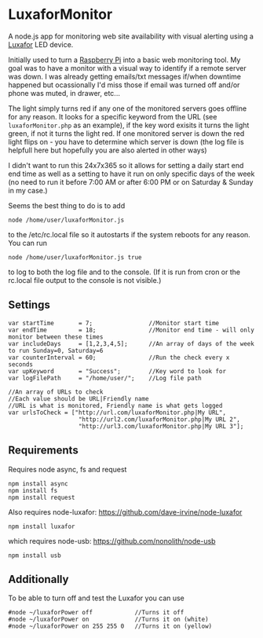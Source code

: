 # LuxaforMonitor
A node.js app for monitoring web site availability with visual alerting using a [Luxafor](http://luxafor.com/) LED device.

Initially used to turn a [Raspberry Pi](https://www.raspberrypi.org/) into a basic web monitoring tool.  My goal was to have a monitor with a visual way to identify if a remote server was down.  I was already getting emails/txt messages if/when downtime happened but ocassionally I'd miss those if email was turned off and/or phone was muted, in drawer, etc...

The light simply turns red if any one of the monitored servers goes offline for any reason.  It looks for a specific keyword from the URL (see `luxaforMonitor.php` as an example), if the key word exisits it turns the light green, if not it turns the light red.  If one monitored server is down the red light flips on - you have to determine which server is down (the log file is helpfull here but hopefully you are also alerted in other ways)

I didn't want to run this 24x7x365 so it allows for setting a daily start end end time as well as a setting to have it run on only specific days of the week (no need to run it before 7:00 AM or after 6:00 PM or on Saturday & Sunday in my case.)

Seems the best thing to do is to add
```
node /home/user/luxaforMonitor.js
```
to the /etc/rc.local file so it autostarts if the system reboots for any reason.
You can run 
```
node /home/user/luxaforMonitor.js true
```
to log to both the log file and to the console.  (If it is run from cron or the rc.local file output to the console is not visible.)

## Settings
```
var startTime       = 7;                //Monitor start time
var endTime         = 18;               //Monitor end time - will only monitor between these times
var includeDays     = [1,2,3,4,5];      //An array of days of the week to run Sunday=0, Saturday=6
var counterInterval = 60;               //Run the check every x seconds
var upKeyword       = "Success";        //Key word to look for
var logFilePath     = "/home/user/";    //Log file path

//An array of URLs to check
//Each value should be URL|Friendly name
//URL is what is monitored, Friendly name is what gets logged
var urlsToCheck = ["http://url.com/luxaforMonitor.php|My URL",
                    "http://url2.com/luxaforMonitor.php|My URL 2",
                    "http://url3.com/luxaforMonitor.php|My URL 3"]; 
```
## Requirements
Requires node async, fs and request
```
npm install async
npm install fs
npm install request
```
Also requires node-luxafor: https://github.com/dave-irvine/node-luxafor
```
npm install luxafor
```
  which  requires node-usb: https://github.com/nonolith/node-usb
```
npm install usb
```
## Additionally
To be able to turn off and test the Luxafor you can use
```
#node ~/luxaforPower off            //Turns it off
#node ~/luxaforPower on             //Turns it on (white)
#node ~/luxaforPower on 255 255 0   //Turns it on (yellow)
```